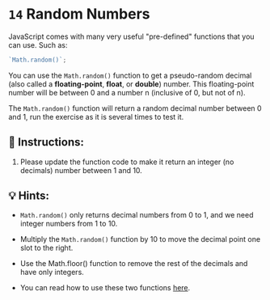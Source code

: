 # `14` Random Numbers
JavaScript comes with many very useful "pre-defined" functions that you can use. Such as:

```Javascript
`Math.random()`;
```

You can use the `Math.random()` function to get a pseudo-random decimal (also called a **floating-point**, **float**, or **double**) number. This floating-point number will be between 0 and a number n (inclusive of 0, but not of n).

The `Math.random()` function will return a random decimal number between 0 and 1, run the exercise as it is several times to test it.

## 📝 Instructions:
1. Please update the function code to make it return an integer (no decimals) number between 1 and 10.

## 💡 Hints:
- `Math.random()` only returns decimal numbers from 0 to 1, and we need integer numbers from 1 to 10.

- Multiply the `Math.random()` function by 10 to move the decimal point one slot to the right.

- Use the Math.floor() function to remove the rest of the decimals and have only integers.

- You can read how to use these two functions [here](https://www.w3schools.com/jsref/jsref_random.asp).